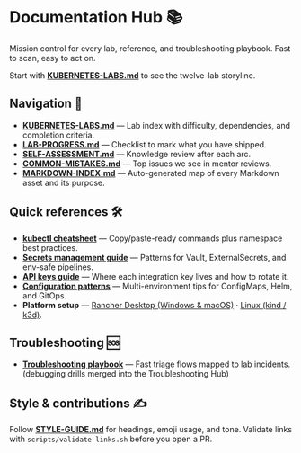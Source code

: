 # Documentation Hub 📚

Mission control for every lab, reference, and troubleshooting playbook. Fast to scan, easy to act on.

Start with **[KUBERNETES-LABS.md](KUBERNETES-LABS.md)** to see the twelve-lab storyline.

## Navigation 🧭

- **[KUBERNETES-LABS.md](KUBERNETES-LABS.md)** — Lab index with difficulty, dependencies, and completion criteria.
- **[LAB-PROGRESS.md](learning/LAB-PROGRESS.md)** — Checklist to mark what you have shipped.
- **[SELF-ASSESSMENT.md](learning/SELF-ASSESSMENT.md)** — Knowledge review after each arc.
- **[COMMON-MISTAKES.md](learning/COMMON-MISTAKES.md)** — Top issues we see in mentor reviews.
- **[MARKDOWN-INDEX.md](MARKDOWN-INDEX.md)** — Auto-generated map of every Markdown asset and its purpose.

## Quick references 🛠️

- **[kubectl cheatsheet](reference/kubectl-cheatsheet.md)** — Copy/paste-ready commands plus namespace best practices.
- **[Secrets management guide](reference/secrets-management.md)** — Patterns for Vault, ExternalSecrets, and env-safe pipelines.
- **[API keys guide](reference/api-keys-guide.md)** — Where each integration key lives and how to rotate it.
- **[Configuration patterns](reference/configuration-patterns.md)** — Multi-environment tips for ConfigMaps, Helm, and GitOps.
- **Platform setup** — [Rancher Desktop (Windows & macOS)](setup/rancher-desktop.md) · [Linux (kind / k3d)](setup/linux-kind-k3d.md).

## Troubleshooting 🆘

- **[Troubleshooting playbook](troubleshooting/troubleshooting.md)** — Fast triage flows mapped to lab incidents.
(debugging drills merged into the Troubleshooting Hub)

## Style & contributions ✍️

Follow **[STYLE-GUIDE.md](STYLE-GUIDE.md)** for headings, emoji usage, and tone. Validate links with `scripts/validate-links.sh` before you open a PR.
